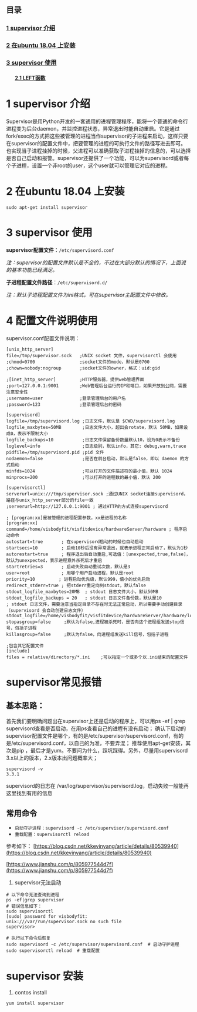 <h2>目录</h2>

<h3><a href="#title1">1 supervisor 介绍</a> </h3>
<h3><a href="#title2">2 在ubuntu 18.04 上安装</a> </h3>
<h3><a href="#title3">3 supervisor 使用</a> </h3>
		<h4><ul><a href="#title2.1">2.1 LEFT函数</a> </h4>

<h1 id="title1"> 1 supervisor 介绍</h1>

Supervisor是用Python开发的一套通用的进程管理程序，能将一个普通的命令行进程变为后台daemon，并监控进程状态，异常退出时能自动重启。它是通过fork/exec的方式把这些被管理的进程当作supervisor的子进程来启动，这样只要在supervisor的配置文件中，把要管理的进程的可执行文件的路径写进去即可。也实现当子进程挂掉的时候，父进程可以准确获取子进程挂掉的信息的，可以选择是否自己启动和报警。supervisor还提供了一个功能，可以为supervisord或者每个子进程，设置一个非root的user，这个user就可以管理它对应的进程。


<h1 id="title2">2 在ubuntu 18.04 上安装 </h1>

```
sudo apt-get install supervisor
```
<h1 id="title3">3 supervisor 使用 </h1>

 **supervisor配置文件**：`/etc/supervisord.conf`

_注：supervisor的配置文件默认是不全的，不过在大部分默认的情况下，上面说的基本功能已经满足。_

**子进程配置文件路径**：`/etc/supervisord.d/`

_注：默认子进程配置文件为ini格式，可在supervisor主配置文件中修改。_

<h1 id="title4">4 配置文件说明使用 </h1>

supervisor.conf配置文件说明：
```
[unix_http_server]
file=/tmp/supervisor.sock   ;UNIX socket 文件，supervisorctl 会使用
;chmod=0700                 ;socket文件的mode，默认是0700
;chown=nobody:nogroup       ;socket文件的owner，格式：uid:gid
 
;[inet_http_server]         ;HTTP服务器，提供web管理界面
;port=127.0.0.1:9001        ;Web管理后台运行的IP和端口，如果开放到公网，需要注意安全性
;username=user              ;登录管理后台的用户名
;password=123               ;登录管理后台的密码
 
[supervisord]
logfile=/tmp/supervisord.log ;日志文件，默认是 $CWD/supervisord.log
logfile_maxbytes=50MB        ;日志文件大小，超出会rotate，默认 50MB，如果设成0，表示不限制大小
logfile_backups=10           ;日志文件保留备份数量默认10，设为0表示不备份
loglevel=info                ;日志级别，默认info，其它: debug,warn,trace
pidfile=/tmp/supervisord.pid ;pid 文件
nodaemon=false               ;是否在前台启动，默认是false，即以 daemon 的方式启动
minfds=1024                  ;可以打开的文件描述符的最小值，默认 1024
minprocs=200                 ;可以打开的进程数的最小值，默认 200
 
[supervisorctl]
serverurl=unix:///tmp/supervisor.sock ;通过UNIX socket连接supervisord，路径与unix_http_server部分的file一致
;serverurl=http://127.0.0.1:9001 ; 通过HTTP的方式连接supervisord
 
; [program:xx]是被管理的进程配置参数，xx是进程的名称
[program:xx]
command=/home/visbodyfit/visfitdevice/hardwareServer/hardware ; 程序启动命令
autostart=true       ; 在supervisord启动的时候也自动启动
startsecs=10         ; 启动10秒后没有异常退出，就表示进程正常启动了，默认为1秒
autorestart=true     ; 程序退出后自动重启,可选值：[unexpected,true,false]，默认为unexpected，表示进程意外杀死后才重启
startretries=3       ; 启动失败自动重试次数，默认是3
user=root            ; 用哪个用户启动进程，默认是root
priority=10         ; 进程启动优先级，默认999，值小的优先启动
redirect_stderr=true ; 把stderr重定向到stdout，默认false
stdout_logfile_maxbytes=20MB  ; stdout 日志文件大小，默认50MB
stdout_logfile_backups = 20   ; stdout 日志文件备份数，默认是10
; stdout 日志文件，需要注意当指定目录不存在时无法正常启动，所以需要手动创建目录（supervisord 会自动创建日志文件）
stdout_logfile=/home/visbodyfit/visfitdevice/hardwareServer/hardware/logs/err
stopasgroup=false     ;默认为false,进程被杀死时，是否向这个进程组发送stop信号，包括子进程
killasgroup=false     ;默认为false，向进程组发送kill信号，包括子进程
 
;包含其它配置文件
[include]
files = relative/directory/*.ini    ;可以指定一个或多个以.ini结束的配置文件
```  


# supervisor常见报错
## 基本思路：
首先我们要明确问题出在supervisor上还是启动的程序上，可以用ps -ef | grep supervisord查看是否启动，在用ps查看自己的进程有没有启动；
确认下启动的supervisor配置文件是哪个，有的是/etc/supervisor/supervisord.conf，有的是/etc/supervisord.conf，以自己的为准，不要弄混；
推荐使用apt-get安装，其次是pip ，最后才是yum。不要问为什么，踩坑踩得。另外，尽量用supervisord 3.x以上的版本，2.x版本出问题概率大；
```
supervisord -v
3.3.1
```
supervisord的日志在 /var/log/supervisor/supervisord.log，启动失败一般能再这里找到有用的信息

## 常用命令
-   `启动守护进程：supervisord -c /etc/supervisor/supervisord.conf`
-   `重载配置：supervisorctl reload`

参考如下：
[https://blog.csdn.net/kkevinyang/article/details/80539940](https://blog.csdn.net/kkevinyang/article/details/80539940)

[https://www.jianshu.com/p/805977544d7f](https://www.jianshu.com/p/805977544d7f)

1. supervisor无法启动
```
# 以下命令无法查询到进程
ps -ef|grep supervisor
# 错误信息如下：
sudo supervisorctl 
[sudo] password for visbodyfit: 
unix:///var/run/supervisor.sock no such file
supervisor>

# 执行以下命令后恢复
sudo supervisord -c /etc/supervisor/supervisord.conf  # 启动守护进程
sudo supervisorctl reload  # 重载配置
```
#  supervisor 安装
1. contos install
```
yum install supervisor
```

<!--stackedit_data:
eyJoaXN0b3J5IjpbLTE5OTkzNzMxOTcsLTY0NzEyNDY5MSw3ND
U0NTM3OTQsMTkyNDM1MjIyMyw4NTE0MDE2OTYsMTE5MjIxMTY0
NCwtNDEwODcyMzEyXX0=
-->